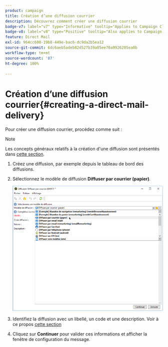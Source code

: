 ```yaml
---
product: campaign
title: Création d’une diffusion courrier
description: Découvrez comment créer une diffusion courrier
badge-v7: label="v7" type="Informative" tooltip="Applies to Campaign Classic v7"
badge-v8: label="v8" type="Positive" tooltip="Also applies to Campaign v8"
feature: Direct Mail
exl-id: 964cc600-19b8-449e-bac6-dc9da2b5ea12
source-git-commit: 6dc6aeb5adeb82d527b39a05ee70a9926205ea0b
workflow-type: tm+mt
source-wordcount: '87'
ht-degree: 100%

---
```


# Création d’une diffusion courrier{#creating-a-direct-mail-delivery}



Pour créer une diffusion courrier, procédez comme suit :

>[!NOTE]
>
>Les concepts généraux relatifs à la création d&#39;une diffusion sont présentés dans [cette section](steps-about-delivery-creation-steps.md).

1. Créez une diffusion, par exemple depuis le tableau de bord des diffusions.
1. Sélectionnez le modèle de diffusion **Diffuser par courrier (papier)**.

   ![](assets/direct_mail.png)

1. Identifiez la diffusion avec un libellé, un code et une description. Voir à ce propos [cette section](steps-create-and-identify-the-delivery.md#identifying-the-delivery)
1. Cliquez sur **Continuer** pour valider ces informations et afficher la fenêtre de configuration du message.
